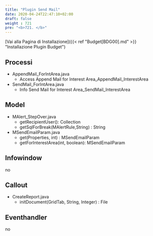 ```yaml
---
title: "Plugin Send Mail"
date: 2020-04-24T22:47:10+02:00
draft: false
weight : 721
pre: "<b>721. </b>"
---
```


[Vai alla Pagina di Installazione]({{< ref "Budget[BDG00].md" >}} "Installazione Plugin Budget")

## Processi
- AppendMail_ForIntArea.java
    - Access Append Mail for Interest Area_AppendMail_InterestArea
- SendMail_ForIntArea.java
    - Info Send Mail for Interest Area_SendMail_InterestArea

## Model
- MAlert_StepOver.java
    - getRecipientUser(): Collection<Integer>
    - getSqlForBreak(MAlertRule,String) : String
- MSendEmailParam.java
    - get(Properties, int) : MSendEmailParam
    - getForInterestArea(int, boolean): MSendEmailParam

## Infowindow
no

## Callout
- CreateReport.java
    - initDocument(GridTab, String, Integer) : File
    
## Eventhandler
no 


